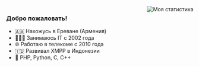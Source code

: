 <img align="right" src="https://github-readme-stats.vercel.app/api?username=WST&show_icons=true&theme=aura_dark&include_all_commits=true" alt="Моя статистика" />

### Добро пожаловать!

- 🇦🇲 Нахожусь в Ереване (Армения)
- 🧑🏻‍💻 Занимаюсь IT с 2002 года
- 🌐 Работаю в телекоме с 2010 года
- 🇮🇩 Развивал XMPP в Индонезии
- 🦄 PHP, Python, C, C++
